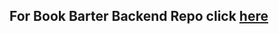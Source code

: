 ## For Book Barter Backend Repo click [here](https://github.com/DhruvTankalwala/Event-Horizon-Backend.git)
